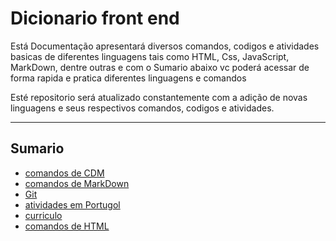 # Dicionario front end

Está Documentação apresentará diversos comandos, codigos e atividades basicas de diferentes linguagens tais como HTML, Css, JavaScript, MarkDown, dentre outras e com o Sumario abaixo vc poderá acessar de forma rapida e pratica diferentes linguagens e comandos

Esté repositorio será atualizado constantemente com a adição de novas linguagens e seus respectivos comandos, codigos e atividades.

---

## Sumario

- [comandos de CDM](./MarkDown/cmd.md)
- [comandos de MarkDown](./MarkDown/cdmarkdown.md)
- [Git](./MarkDown/git.md)
- [atividades em Portugol](./Portugol)
- [curriculo](./MarkDown/curriculo.md)
- [comandos de HTML](./TabeladeComandosHTML.md)

